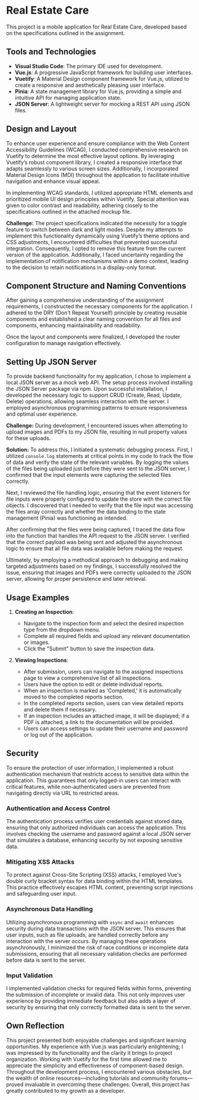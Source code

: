# Real Estate Care

This project is a mobile application for Real Estate Care, developed based on the specifications outlined in the assignment.

## Tools and Technologies

- **Visual Studio Code**: The primary IDE used for development.
- **Vue.js**: A progressive JavaScript framework for building user interfaces.
- **Vuetify**: A Material Design component framework for Vue.js, utilized to create a responsive and aesthetically pleasing user interface.
- **Pinia**: A state management library for Vue.js, providing a simple and intuitive API for managing application state.
- **JSON Server**: A lightweight server for mocking a REST API using JSON files.

## Design and Layout

To enhance user experience and ensure compliance with the Web Content Accessibility Guidelines (WCAG), I conducted comprehensive research on Vuetify to determine the most effective layout options. By leveraging Vuetify’s robust component library, I created a responsive interface that adapts seamlessly to various screen sizes. Additionally, I incorporated Material Design Icons (MDI) throughout the application to facilitate intuitive navigation and enhance visual appeal.

In implementing WCAG standards, I utilized appropriate HTML elements and prioritized mobile UI design principles within Vuetify. Special attention was given to color contrast and readability, adhering closely to the specifications outlined in the attached mockup file.

**Challenge:** The project specifications indicated the necessity for a toggle feature to switch between dark and light modes. Despite my attempts to implement this functionality dynamically using Vuetify’s theme options and CSS adjustments, I encountered difficulties that prevented successful integration. Consequently, I opted to remove this feature from the current version of the application. Additionally, I faced uncertainty regarding the implementation of notification mechanisms within a demo context, leading to the decision to retain notifications in a display-only format.

## Component Structure and Naming Conventions

After gaining a comprehensive understanding of the assignment requirements, I constructed the necessary components for the application. I adhered to the DRY (Don't Repeat Yourself) principle by creating reusable components and established a clear naming convention for all files and components, enhancing maintainability and readability.

Once the layout and components were finalized, I developed the router configuration to manage navigation effectively.

## Setting Up JSON Server

To provide backend functionality for my application, I chose to implement a local JSON server as a mock web API. The setup process involved installing the JSON Server package via npm. Upon successful installation, I developed the necessary logic to support CRUD (Create, Read, Update, Delete) operations, allowing seamless interaction with the server. I employed asynchronous programming patterns to ensure responsiveness and optimal user experience.

**Challenge:** During development, I encountered issues when attempting to upload images and PDFs to my JSON file, resulting in null property values for these uploads.

**Solution:** To address this, I initiated a systematic debugging process. First, I utilized `console.log` statements at critical points in my code to track the flow of data and verify the state of the relevant variables. By logging the values of the files being uploaded just before they were sent to the JSON server, I confirmed that the input elements were capturing the selected files correctly.

Next, I reviewed the file handling logic, ensuring that the event listeners for file inputs were properly configured to update the store with the correct file objects. I discovered that I needed to verify that the file input was accessing the files array correctly and whether the data binding to the state management (Pinia) was functioning as intended.

After confirming that the files were being captured, I traced the data flow into the function that handles the API request to the JSON server. I verified that the correct payload was being sent and adjusted the asynchronous logic to ensure that all file data was available before making the request.

Ultimately, by employing a methodical approach to debugging and making targeted adjustments based on my findings, I successfully resolved the issue, ensuring that images and PDFs were correctly uploaded to the JSON server, allowing for proper persistence and later retrieval.

## Usage Examples

1.  **Creating an Inspection**:

    - Navigate to the inspection form and select the desired inspection type from the dropdown menu.
    - Complete all required fields and upload any relevant documentation or images.
    - Click the "Submit" button to save the inspection data.

2.  **Viewing Inspections**:

    - After submission, users can navigate to the assigned inspections page to view a comprehensive list of all inspections.
    - Users have the option to edit or delete individual reports.
    - When an inspection is marked as 'Completed,' it is automatically moved to the completed reports section.
    - In the completed reports section, users can view detailed reports and delete them if necessary.
    - If an inspection includes an attached image, it will be displayed; if a PDF is attached, a link to the documentation will be provided.
    - Users can access settings to update their username and password or log out of the application.

## Security

To ensure the protection of user information, I implemented a robust authentication mechanism that restricts access to sensitive data within the application. This guarantees that only logged-in users can interact with critical features, while non-authenticated users are prevented from navigating directly via URL to restricted areas.

### Authentication and Access Control

The authentication process verifies user credentials against stored data, ensuring that only authorized individuals can access the application. This involves checking the username and password against a local JSON server that simulates a database, enhancing security by not exposing sensitive data.

### Mitigating XSS Attacks

To protect against Cross-Site Scripting (XSS) attacks, I employed Vue's double curly bracket syntax for data binding within the HTML templates. This practice effectively escapes HTML content, preventing script injections and safeguarding user input.

### Asynchronous Data Handling

Utilizing asynchronous programming with `async` and `await` enhances security during data transactions with the JSON server. This ensures that user inputs, such as file uploads, are handled correctly before any interaction with the server occurs. By managing these operations asynchronously, I minimized the risk of race conditions or incomplete data submissions, ensuring that all necessary validation checks are performed before data is sent to the server.

### Input Validation

I implemented validation checks for required fields within forms, preventing the submission of incomplete or invalid data. This not only improves user experience by providing immediate feedback but also adds a layer of security by ensuring that only correctly formatted data is sent to the server.

## Own Reflection

This project presented both enjoyable challenges and significant learning opportunities. My experience with Vue.js was particularly enlightening; I was impressed by its functionality and the clarity it brings to project organization. Working with Vuetify for the first time allowed me to appreciate the simplicity and effectiveness of component-based design. Throughout the development process, I encountered various obstacles, but the wealth of online resources—including tutorials and community forums—proved invaluable in overcoming these challenges. Overall, this project has greatly contributed to my growth as a developer.
